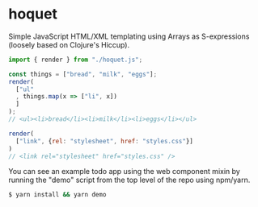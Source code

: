 # hoquet
Simple JavaScript HTML/XML templating using Arrays as S-expressions (loosely based on Clojure's Hiccup).

```javascript
import { render } from "./hoquet.js";

const things = ["bread", "milk", "eggs"];
render(
  ["ul"
  , things.map(x => ["li", x])
  ]
);
// <ul><li>bread</li><li>milk</li><li>eggs</li></ul>

render(
  ["link", {rel: "stylesheet", href: "styles.css"}]
)
// <link rel="stylesheet" href="styles.css" />
```

You can see an example todo app using the web component mixin by running the "demo" script from the top level of the repo using npm/yarn.

```bash
$ yarn install && yarn demo
```

